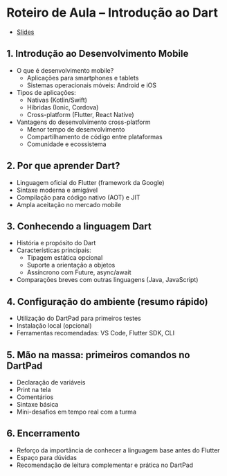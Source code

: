 


# Roteiro de Aula – Introdução ao Dart

- [Slides](./presenter.md)


## 1. Introdução ao Desenvolvimento Mobile

- O que é desenvolvimento mobile?
  - Aplicações para smartphones e tablets
  - Sistemas operacionais móveis: Android e iOS
- Tipos de aplicações:
  - Nativas (Kotlin/Swift)
  - Híbridas (Ionic, Cordova)
  - Cross-platform (Flutter, React Native)
- Vantagens do desenvolvimento cross-platform
  - Menor tempo de desenvolvimento
  - Compartilhamento de código entre plataformas
  - Comunidade e ecossistema

## 2. Por que aprender Dart?

- Linguagem oficial do Flutter (framework da Google)
- Sintaxe moderna e amigável
- Compilação para código nativo (AOT) e JIT
- Ampla aceitação no mercado mobile

## 3. Conhecendo a linguagem Dart

- História e propósito do Dart
- Características principais:
  - Tipagem estática opcional
  - Suporte a orientação a objetos
  - Assíncrono com Future, async/await
- Comparações breves com outras linguagens (Java, JavaScript)

## 4. Configuração do ambiente (resumo rápido)

- Utilização do DartPad para primeiros testes
- Instalação local (opcional)
- Ferramentas recomendadas: VS Code, Flutter SDK, CLI

## 5. Mão na massa: primeiros comandos no DartPad

- Declaração de variáveis
- Print na tela
- Comentários
- Sintaxe básica
- Mini-desafios em tempo real com a turma

## 6. Encerramento

- Reforço da importância de conhecer a linguagem base antes do Flutter
- Espaço para dúvidas
- Recomendação de leitura complementar e prática no DartPad